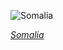 
![Somalia](https://www.gstatic.com/prettyearth/assets/full/6590.jpg)

*[Somalia](https://www.google.com/maps/@10.907397,48.610125,14z/data=!3m1!1e3)*
